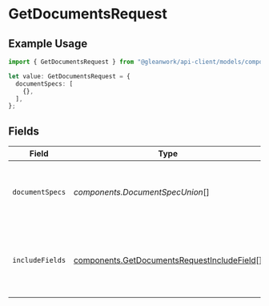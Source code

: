 # GetDocumentsRequest

## Example Usage

```typescript
import { GetDocumentsRequest } from "@gleanwork/api-client/models/components";

let value: GetDocumentsRequest = {
  documentSpecs: [
    {},
  ],
};
```

## Fields

| Field                                                                                                      | Type                                                                                                       | Required                                                                                                   | Description                                                                                                |
| ---------------------------------------------------------------------------------------------------------- | ---------------------------------------------------------------------------------------------------------- | ---------------------------------------------------------------------------------------------------------- | ---------------------------------------------------------------------------------------------------------- |
| `documentSpecs`                                                                                            | *components.DocumentSpecUnion*[]                                                                           | :heavy_check_mark:                                                                                         | The specification for the documents to be retrieved.                                                       |
| `includeFields`                                                                                            | [components.GetDocumentsRequestIncludeField](../../models/components/getdocumentsrequestincludefield.md)[] | :heavy_minus_sign:                                                                                         | List of Document fields to return (that aren't returned by default)                                        |